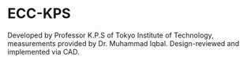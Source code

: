 # ECC-KPS
Developed by Professor K.P.S of Tokyo Institute of Technology, measurements provided by Dr. Muhammad Iqbal. Design-reviewed and implemented via CAD.

